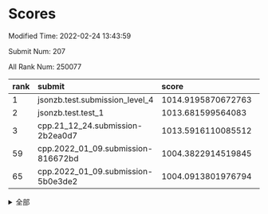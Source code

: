 # Scores

Modified Time: 2022-02-24 13:43:59

Submit Num: 207

All Rank Num: 250077

| rank |               submit               |       score        |       sigma        | pk_num |
| :--- | :--------------------------------- | :----------------- | :----------------- | :----- |
| 1    | jsonzb.test.submission_level_4     | 1014.9195870672763 | 0.8305798365769259 | 4832   |
| 2    | jsonzb.test.test_1                 | 1013.681599564083  | 0.8015253046246699 | 4827   |
| 3    | cpp.21_12_24.submission-2b2ea0d7   | 1013.5916110085512 | 0.8130136841586734 | 4832   |
| 59   | cpp.2022_01_09.submission-816672bd | 1004.3822914519845 | 0.7183641224041986 | 4833   |
| 65   | cpp.2022_01_09.submission-5b0e3de2 | 1004.0913801976794 | 0.7060505731775616 | 4831   |


<details>
<summary>全部</summary>

| rank |                 submit                 |       score        |       sigma        | pk_num |
| :--- | :------------------------------------- | :----------------- | :----------------- | :----- |
| 1    | jsonzb.test.submission_level_4         | 1014.9195870672763 | 0.8305798365769259 | 4832   |
| 2    | jsonzb.test.test_1                     | 1013.681599564083  | 0.8015253046246699 | 4827   |
| 3    | cpp.21_12_24.submission-2b2ea0d7       | 1013.5916110085512 | 0.8130136841586734 | 4832   |
| 4    | gobigger.level_3.submission_level_3_25 | 1011.4618171115693 | 0.774376521908997  | 4830   |
| 5    | gobigger.level_3.submission_level_3_39 | 1011.4585067137604 | 0.7818864600693329 | 4827   |
| 6    | gobigger.level_3.submission_level_3_41 | 1011.4497439872284 | 0.7869095581620144 | 4832   |
| 7    | gobigger.level_3.submission_level_3_7  | 1011.1879969649101 | 0.7686897545110616 | 4837   |
| 8    | gobigger.level_3.submission_level_3_32 | 1010.7155556211549 | 0.7688068350215795 | 4824   |
| 9    | gobigger.level_3.submission_level_3_33 | 1010.6715007918217 | 0.7547342351216925 | 4829   |
| 10   | gobigger.level_3.submission_level_3_42 | 1010.6040007751953 | 0.7608605562753907 | 4833   |
| 11   | gobigger.level_3.submission_level_3_45 | 1010.5626206805092 | 0.7494175395420395 | 4828   |
| 12   | gobigger.level_3.submission_level_3_1  | 1010.551125680622  | 0.7673407697273412 | 4836   |
| 13   | gobigger.level_3.submission_level_3_20 | 1010.5416267237104 | 0.7418319128899067 | 4833   |
| 14   | gobigger.level_3.submission_level_3_2  | 1010.4952942973988 | 0.7744426024315847 | 4830   |
| 15   | gobigger.level_3.submission_level_3_27 | 1010.4874403316155 | 0.7529134888238067 | 4838   |
| 16   | gobigger.level_3.submission_level_3_43 | 1010.4798355932879 | 0.7435597770205131 | 4834   |
| 17   | gobigger.level_3.submission_level_3_3  | 1010.3334500017385 | 0.7666265302336018 | 4833   |
| 18   | gobigger.level_3.submission_level_3_28 | 1010.2805910794315 | 0.7680749970669519 | 4829   |
| 19   | gobigger.level_3.submission_level_3_16 | 1010.2458146686226 | 0.7549057621270236 | 4833   |
| 20   | gobigger.level_3.submission_level_3_15 | 1010.2441499826456 | 0.7710323457185787 | 4834   |
| 21   | gobigger.level_3.submission_level_3_11 | 1010.2206042454254 | 0.7683635608887066 | 4833   |
| 22   | gobigger.level_3.submission_level_3_23 | 1010.1636361134996 | 0.7586335119646698 | 4831   |
| 23   | gobigger.level_3.submission_level_3_30 | 1010.1407703948212 | 0.7540050177754328 | 4835   |
| 24   | gobigger.level_3.submission_level_3_36 | 1010.1400817677863 | 0.7600371929194548 | 4832   |
| 25   | gobigger.level_3.submission_level_3_21 | 1010.036807303018  | 0.7465069480923746 | 4836   |
| 26   | gobigger.level_3.submission_level_3_10 | 1010.0121048025036 | 0.7613427833939231 | 4830   |
| 27   | gobigger.level_3.submission_level_3_38 | 1009.9508813495116 | 0.7541430451731465 | 4830   |
| 28   | gobigger.level_3.submission_level_3_37 | 1009.9263998355813 | 0.768121315954063  | 4830   |
| 29   | gobigger.level_3.submission_level_3_26 | 1009.8929949322576 | 0.7860055186293654 | 4832   |
| 30   | gobigger.level_3.submission_level_3_18 | 1009.8759279750595 | 0.7635066348838535 | 4834   |
| 31   | gobigger.level_3.submission_level_3_35 | 1009.8121473692458 | 0.7672009864922832 | 4838   |
| 32   | gobigger.level_3.submission_level_3_46 | 1009.7947197140519 | 0.7556331846311518 | 4834   |
| 33   | gobigger.level_3.submission_level_3_17 | 1009.7236860189638 | 0.744391139368428  | 4835   |
| 34   | gobigger.level_3.submission_level_3_49 | 1009.7177393644318 | 0.742162559185728  | 4832   |
| 35   | gobigger.level_3.submission_level_3_8  | 1009.6583157297866 | 0.7630183317961104 | 4832   |
| 36   | gobigger.level_3.submission_level_3_6  | 1009.5943839487886 | 0.7597829099346078 | 4836   |
| 37   | gobigger.level_3.submission_level_3_12 | 1009.569335864038  | 0.7622027206665571 | 4832   |
| 38   | gobigger.level_3.submission_level_3_13 | 1009.5592711958957 | 0.7422270219597279 | 4835   |
| 39   | gobigger.level_3.submission_level_3_24 | 1009.5066165125097 | 0.7707016510156225 | 4836   |
| 40   | gobigger.level_3.submission_level_3_48 | 1009.426035595262  | 0.7700526993326381 | 4832   |
| 41   | gobigger.level_3.submission_level_3_14 | 1009.3401354449381 | 0.7425044408232316 | 4835   |
| 42   | gobigger.level_3.submission_level_3_0  | 1009.3168864677856 | 0.7394155529192513 | 4830   |
| 43   | gobigger.level_3.submission_level_3_34 | 1009.3117417337307 | 0.7684149300935568 | 4831   |
| 44   | gobigger.level_3.submission_level_3_9  | 1009.2291505141683 | 0.7646860459082746 | 4830   |
| 45   | gobigger.level_3.submission_level_3_19 | 1009.0655848067128 | 0.7650661147736574 | 4833   |
| 46   | gobigger.level_3.submission_level_3_29 | 1009.0458062533713 | 0.7387133669072086 | 4829   |
| 47   | gobigger.level_3.submission_level_3_40 | 1008.9572111291743 | 0.737710309068272  | 4835   |
| 48   | gobigger.level_3.submission_level_3_47 | 1008.8775997581798 | 0.7534772045245524 | 4835   |
| 49   | gobigger.level_3.submission_level_3_31 | 1008.8287244521509 | 0.7494381546194067 | 4833   |
| 50   | gobigger.level_3.submission_level_3_22 | 1008.650341949859  | 0.7531526718100571 | 4835   |
| 51   | gobigger.level_3.submission_level_3_4  | 1008.3612907701859 | 0.7626414811357527 | 4831   |
| 52   | gobigger.level_3.submission_level_3_44 | 1008.331503798826  | 0.7195324115630669 | 4834   |
| 53   | gobigger.level_3.submission_level_3_5  | 1008.0704568503203 | 0.7310525654368547 | 4832   |
| 54   | gobigger.level_1.submission_level_1_29 | 1006.5064382848337 | 0.7228811448763663 | 4829   |
| 55   | gobigger.level_1.submission_level_1_23 | 1005.0544832617161 | 0.728478572692805  | 4834   |
| 56   | gobigger.level_1.submission_level_1_39 | 1004.8550178757159 | 0.7294851816637017 | 4831   |
| 57   | gobigger.level_1.submission_level_1_16 | 1004.6473386481487 | 0.7148288207279819 | 4834   |
| 58   | gobigger.level_1.submission_level_1_27 | 1004.3862149519636 | 0.7171899684821061 | 4831   |
| 59   | cpp.2022_01_09.submission-816672bd     | 1004.3822914519845 | 0.7183641224041986 | 4833   |
| 60   | gobigger.level_1.submission_level_1_18 | 1004.3785202274852 | 0.7258210418032612 | 4833   |
| 61   | gobigger.level_1.submission_level_1_34 | 1004.3061275402058 | 0.7082307413829058 | 4826   |
| 62   | gobigger.level_1.submission_level_1_12 | 1004.1909180293359 | 0.7150673319409846 | 4836   |
| 63   | gobigger.level_1.submission_level_1_14 | 1004.1411510607527 | 0.7162536050384429 | 4834   |
| 64   | gobigger.level_1.submission_level_1_1  | 1004.0946304684188 | 0.7204372380694404 | 4836   |
| 65   | cpp.2022_01_09.submission-5b0e3de2     | 1004.0913801976794 | 0.7060505731775616 | 4831   |
| 66   | gobigger.level_1.submission_level_1_26 | 1004.0562074208398 | 0.7151154194181067 | 4834   |
| 67   | gobigger.level_1.submission_level_1_11 | 1004.0183719164219 | 0.7286713930619322 | 4831   |
| 68   | gobigger.level_1.submission_level_1_28 | 1003.9945495239034 | 0.7218207953228688 | 4834   |
| 69   | gobigger.level_1.submission_level_1_2  | 1003.9862921901479 | 0.7152563597401204 | 4835   |
| 70   | gobigger.level_1.submission_level_1_17 | 1003.9153844966099 | 0.7196452843138978 | 4832   |
| 71   | gobigger.level_1.submission_level_1_35 | 1003.8800291770207 | 0.7178862024431835 | 4831   |
| 72   | gobigger.level_1.submission_level_1_48 | 1003.7136432091319 | 0.7181492439534362 | 4831   |
| 73   | gobigger.level_1.submission_level_1_13 | 1003.7095799593343 | 0.7292174971470498 | 4834   |
| 74   | gobigger.level_1.submission_level_1_0  | 1003.6979971768797 | 0.7084588800687006 | 4829   |
| 75   | gobigger.level_1.submission_level_1_44 | 1003.696036440341  | 0.7303366406104115 | 4834   |
| 76   | gobigger.level_1.submission_level_1_46 | 1003.651608540106  | 0.7204536928985824 | 4836   |
| 77   | gobigger.level_1.submission_level_1_31 | 1003.606401369743  | 0.7214430433150205 | 4829   |
| 78   | gobigger.level_1.submission_level_1_4  | 1003.324273301442  | 0.7072160317895112 | 4826   |
| 79   | gobigger.level_1.submission_level_1_10 | 1003.321011056193  | 0.7061696048665856 | 4835   |
| 80   | gobigger.level_1.submission_level_1_3  | 1003.1469254470466 | 0.7092351911286354 | 4833   |
| 81   | gobigger.level_1.submission_level_1_6  | 1003.101744632774  | 0.7086874579612741 | 4832   |
| 82   | gobigger.level_1.submission_level_1_36 | 1003.0969570213    | 0.7042602669414906 | 4834   |
| 83   | gobigger.level_1.submission_level_1_7  | 1002.9936819528631 | 0.6995196162169248 | 4830   |
| 84   | gobigger.level_1.submission_level_1_49 | 1002.9889248692402 | 0.7173080428430505 | 4836   |
| 85   | gobigger.level_1.submission_level_1_42 | 1002.8104827599284 | 0.7236923705767724 | 4838   |
| 86   | gobigger.level_1.submission_level_1_25 | 1002.771411423318  | 0.7134010933747639 | 4832   |
| 87   | gobigger.level_1.submission_level_1_15 | 1002.7348217766437 | 0.7062772387385622 | 4828   |
| 88   | gobigger.level_1.submission_level_1_32 | 1002.726129888218  | 0.7182013672959753 | 4829   |
| 89   | gobigger.level_1.submission_level_1_47 | 1002.6783529385583 | 0.7094658608519787 | 4830   |
| 90   | gobigger.level_1.submission_level_1_45 | 1002.657897692106  | 0.716345092778047  | 4836   |
| 91   | gobigger.level_1.submission_level_1_8  | 1002.6329315606296 | 0.712246334580143  | 4831   |
| 92   | gobigger.level_1.submission_level_1_21 | 1002.4941521417327 | 0.7238603804072107 | 4832   |
| 93   | gobigger.level_1.submission_level_1_33 | 1002.4511235093037 | 0.7164852495903794 | 4824   |
| 94   | gobigger.level_1.submission_level_1_22 | 1002.3760233422792 | 0.7102303137622993 | 4834   |
| 95   | gobigger.level_1.submission_level_1_38 | 1002.3274177046773 | 0.7081245414049087 | 4834   |
| 96   | gobigger.level_1.submission_level_1_19 | 1002.2229718644447 | 0.7109872194816916 | 4835   |
| 97   | gobigger.level_1.submission_level_1_24 | 1002.1828878616788 | 0.7087227055873467 | 4838   |
| 98   | gobigger.level_1.submission_level_1_40 | 1002.1383465099259 | 0.7014709921830261 | 4826   |
| 99   | gobigger.level_1.submission_level_1_43 | 1002.1370607385045 | 0.7229229120155206 | 4832   |
| 100  | gobigger.level_1.submission_level_1_20 | 1002.0309612580207 | 0.7246614863556712 | 4834   |
| 101  | gobigger.level_1.submission_level_1_5  | 1001.9281223803431 | 0.7117164127122867 | 4832   |
| 102  | gobigger.level_1.submission_level_1_41 | 1001.8996554692546 | 0.7112174515443958 | 4832   |
| 103  | gobigger.level_1.submission_level_1_30 | 1001.8338003052949 | 0.7150121435980382 | 4836   |
| 104  | gobigger.level_1.submission_level_1_37 | 1001.6433143908806 | 0.7132555148034895 | 4831   |
| 105  | gobigger.level_1.submission_level_1_9  | 1001.4495019561338 | 0.7146580704536154 | 4832   |
| 106  | gobigger.random.submission_random_6    | 997.6800057417656  | 0.7067639985304679 | 4832   |
| 107  | gobigger.random.submission_random_39   | 997.4826452808348  | 0.7199338261034709 | 4828   |
| 108  | gobigger.random.submission_random_3    | 997.4463298272179  | 0.7042068118162396 | 4832   |
| 109  | gobigger.random.submission_random_41   | 996.919600327885   | 0.7127356800077348 | 4831   |
| 110  | gobigger.random.submission_random_42   | 996.802400516051   | 0.7025347311744655 | 4836   |
| 111  | gobigger.random.submission_random_36   | 996.7969300377783  | 0.7122986601684774 | 4836   |
| 112  | gobigger.random.submission_random_24   | 996.7195494526371  | 0.7032476139437298 | 4831   |
| 113  | gobigger.random.submission_random_43   | 996.6789008124425  | 0.6939749950904107 | 4830   |
| 114  | gobigger.random.submission_random_12   | 996.6437731994076  | 0.7062115505456773 | 4830   |
| 115  | gobigger.random.submission_random_0    | 996.6396858777425  | 0.7043772147572143 | 4835   |
| 116  | gobigger.random.submission_random_5    | 996.5052581416945  | 0.7057524892059872 | 4830   |
| 117  | gobigger.random.submission_random_9    | 996.4639754360887  | 0.6993622427986137 | 4835   |
| 118  | gobigger.random.submission_random_25   | 996.449159737878   | 0.7145693718124312 | 4832   |
| 119  | gobigger.random.submission_random_1    | 996.3947908924798  | 0.712475964538388  | 4834   |
| 120  | gobigger.random.submission_random_44   | 996.3818495507043  | 0.7119608426533391 | 4834   |
| 121  | gobigger.random.submission_random_18   | 996.3341012090914  | 0.698952008723317  | 4837   |
| 122  | gobigger.random.submission_random_37   | 996.289311878798   | 0.7129739388608044 | 4829   |
| 123  | gobigger.random.submission_random_40   | 996.2625394062369  | 0.7002509261870623 | 4834   |
| 124  | gobigger.random.submission_random_27   | 996.2221092075633  | 0.7081861391296901 | 4832   |
| 125  | gobigger.random.submission_random_30   | 996.1566644708805  | 0.7150073512816714 | 4834   |
| 126  | gobigger.random.submission_random_26   | 996.153013153128   | 0.7169882758825145 | 4830   |
| 127  | gobigger.random.submission_random_35   | 996.1295049541593  | 0.7075786934689893 | 4832   |
| 128  | gobigger.random.submission_random_22   | 996.0350135348642  | 0.7201807389885184 | 4830   |
| 129  | gobigger.random.submission_random_16   | 996.03222172948    | 0.713614832264564  | 4830   |
| 130  | gobigger.random.submission_random_19   | 996.0154327978892  | 0.7161081361519332 | 4828   |
| 131  | gobigger.random.submission_random_20   | 996.0104258899476  | 0.6973568431297368 | 4833   |
| 132  | gobigger.random.submission_random_33   | 995.9977834039868  | 0.7110567823486112 | 4829   |
| 133  | gobigger.random.submission_random_48   | 995.9708123089487  | 0.7111284230230239 | 4836   |
| 134  | gobigger.random.submission_random_17   | 995.9585393170606  | 0.7146157920695392 | 4831   |
| 135  | gobigger.random.submission_random_7    | 995.9273523912158  | 0.7162975042301963 | 4834   |
| 136  | gobigger.random.submission_random_13   | 995.9023702886662  | 0.6989678499370688 | 4831   |
| 137  | gobigger.random.submission_random_21   | 995.768258750681   | 0.717250151428961  | 4833   |
| 138  | gobigger.random.submission_random_49   | 995.7451835171128  | 0.7007033662169015 | 4829   |
| 139  | gobigger.random.submission_random_15   | 995.7243294811565  | 0.699364433863337  | 4834   |
| 140  | gobigger.random.submission_random_10   | 995.7203267285441  | 0.6992842938958445 | 4828   |
| 141  | gobigger.random.submission_random_4    | 995.6700520867919  | 0.7104492411386417 | 4836   |
| 142  | gobigger.random.submission_random_32   | 995.5962220337884  | 0.6972544041060881 | 4830   |
| 143  | gobigger.random.submission_random_14   | 995.5079725589227  | 0.7035493459891191 | 4838   |
| 144  | gobigger.random.submission_random_45   | 995.4668156886466  | 0.7099380254420282 | 4830   |
| 145  | gobigger.random.submission_random_28   | 995.4396760899177  | 0.7200050161641334 | 4832   |
| 146  | gobigger.random.submission_random_2    | 995.3276058395386  | 0.7164313563566466 | 4834   |
| 147  | gobigger.random.submission_random_23   | 995.3204368081158  | 0.7133050231474521 | 4833   |
| 148  | gobigger.random.submission_random_38   | 995.2902382521625  | 0.7147368940302301 | 4832   |
| 149  | gobigger.random.submission_random_29   | 995.2181158157056  | 0.7155879045078659 | 4834   |
| 150  | gobigger.random.submission_random_46   | 995.1313855471825  | 0.7292150690998523 | 4837   |
| 151  | gobigger.random.submission_random_47   | 994.9908519489117  | 0.7138649467382889 | 4835   |
| 152  | gobigger.random.submission_random_11   | 994.8585404119799  | 0.7320800280540991 | 4835   |
| 153  | gobigger.level_2.submission_level_2_4  | 994.6437032251828  | 0.722105172458474  | 4833   |
| 154  | gobigger.level_2.submission_level_2_39 | 994.4746513671703  | 0.7376674619127779 | 4831   |
| 155  | gobigger.random.submission_random_34   | 994.4521363835171  | 0.7039414507207349 | 4829   |
| 156  | gobigger.random.submission_random_8    | 994.4236789970495  | 0.7229789687659994 | 4834   |
| 157  | gobigger.random.submission_random_31   | 994.2420557531332  | 0.7203884083729098 | 4831   |
| 158  | gobigger.level_2.submission_level_2_19 | 994.0713868464389  | 0.7230384802670565 | 4830   |
| 159  | gobigger.level_2.submission_level_2_21 | 993.4932532768175  | 0.7432646573967558 | 4837   |
| 160  | gobigger.level_2.submission_level_2_48 | 993.4888177622477  | 0.7292614926248839 | 4831   |
| 161  | gobigger.level_2.submission_level_2_47 | 993.2976146844818  | 0.7397311809411914 | 4830   |
| 162  | gobigger.level_2.submission_level_2_30 | 993.1216468319768  | 0.7465823345529876 | 4839   |
| 163  | gobigger.level_2.submission_level_2_23 | 992.9030450612122  | 0.7427653656189661 | 4829   |
| 164  | gobigger.level_2.submission_level_2_12 | 992.8979648040632  | 0.7217717237119662 | 4836   |
| 165  | gobigger.level_2.submission_level_2_36 | 992.850103553218   | 0.7687357354908303 | 4830   |
| 166  | gobigger.level_2.submission_level_2_22 | 992.8147023569627  | 0.7253517739419555 | 4828   |
| 167  | gobigger.level_2.submission_level_2_5  | 992.7924106918708  | 0.7367551864070412 | 4832   |
| 168  | gobigger.level_2.submission_level_2_29 | 992.7569424450465  | 0.7439185020300993 | 4833   |
| 169  | gobigger.level_2.submission_level_2_14 | 992.7139650625619  | 0.7393885112181156 | 4828   |
| 170  | gobigger.level_2.submission_level_2_9  | 992.6823892294709  | 0.7444504763375819 | 4834   |
| 171  | gobigger.level_2.submission_level_2_49 | 992.6662982976898  | 0.7481563601457153 | 4833   |
| 172  | gobigger.level_2.submission_level_2_32 | 992.5971220405482  | 0.7427963272659209 | 4832   |
| 173  | gobigger.level_2.submission_level_2_2  | 992.5530087352145  | 0.7463275483510396 | 4834   |
| 174  | gobigger.level_2.submission_level_2_16 | 992.3593059213313  | 0.744280620638858  | 4834   |
| 175  | gobigger.level_2.submission_level_2_6  | 992.3520044801445  | 0.7532362204330465 | 4834   |
| 176  | gobigger.level_2.submission_level_2_25 | 992.300960508558   | 0.7475749721479558 | 4831   |
| 177  | gobigger.level_2.submission_level_2_8  | 992.2793366412446  | 0.7492383543027366 | 4835   |
| 178  | gobigger.level_2.submission_level_2_24 | 992.2260953748893  | 0.7339071109359632 | 4836   |
| 179  | gobigger.level_2.submission_level_2_10 | 992.2063680406792  | 0.735758532931358  | 4832   |
| 180  | gobigger.level_2.submission_level_2_7  | 992.1294247789851  | 0.7465515287650607 | 4831   |
| 181  | gobigger.level_2.submission_level_2_33 | 992.0442658501964  | 0.7312630054664787 | 4829   |
| 182  | gobigger.level_2.submission_level_2_15 | 992.0012577888934  | 0.7514131139388797 | 4829   |
| 183  | gobigger.level_2.submission_level_2_35 | 991.9839373451224  | 0.736486688028922  | 4831   |
| 184  | gobigger.level_2.submission_level_2_31 | 991.9694032620534  | 0.7448712870672592 | 4833   |
| 185  | gobigger.level_2.submission_level_2_41 | 991.9102736442741  | 0.7565146243429072 | 4835   |
| 186  | gobigger.level_2.submission_level_2_44 | 991.9039748054242  | 0.726106202917351  | 4829   |
| 187  | gobigger.level_2.submission_level_2_18 | 991.8906096155968  | 0.7515895956929195 | 4835   |
| 188  | gobigger.level_2.submission_level_2_13 | 991.8676398334737  | 0.7526753685085499 | 4831   |
| 189  | gobigger.level_2.submission_level_2_1  | 991.7117892947842  | 0.7388616606870573 | 4836   |
| 190  | gobigger.level_2.submission_level_2_17 | 991.6287976628608  | 0.7409354202236081 | 4831   |
| 191  | gobigger.level_2.submission_level_2_26 | 991.6263992896513  | 0.745799755035752  | 4828   |
| 192  | gobigger.level_2.submission_level_2_40 | 991.4282284318064  | 0.7644556501411524 | 4830   |
| 193  | gobigger.level_2.submission_level_2_42 | 991.4248713294668  | 0.7429981925112323 | 4836   |
| 194  | gobigger.level_2.submission_level_2_28 | 991.3034885876857  | 0.7480330310992305 | 4835   |
| 195  | gobigger.level_2.submission_level_2_20 | 991.1954958018603  | 0.7650885888602473 | 4832   |
| 196  | gobigger.level_2.submission_level_2_27 | 991.1292226960378  | 0.7473477773159305 | 4830   |
| 197  | gobigger.level_2.submission_level_2_34 | 991.0393538768508  | 0.7477834258920092 | 4832   |
| 198  | gobigger.level_2.submission_level_2_11 | 991.0144070393302  | 0.7570140170511378 | 4834   |
| 199  | gobigger.level_2.submission_level_2_46 | 991.0067935745941  | 0.7458007946281291 | 4834   |
| 200  | gobigger.level_2.submission_level_2_45 | 990.9271078575412  | 0.78514118648217   | 4832   |
| 201  | gobigger.level_2.submission_level_2_3  | 990.835837005648   | 0.7608859227095668 | 4830   |
| 202  | gobigger.level_2.submission_level_2_37 | 990.7581161148113  | 0.7582495646251644 | 4836   |
| 203  | gobigger.level_2.submission_level_2_43 | 990.7324108533855  | 0.7860590156132146 | 4831   |
| 204  | gobigger.level_2.submission_level_2_0  | 990.4348434291184  | 0.7536833839659753 | 4838   |
| 205  | gobigger.level_2.submission_level_2_38 | 989.9899649150199  | 0.7972732324957184 | 4832   |
| 206  | gobigger.none.submission_none_1        | 977.8487628155772  | 1.3699959684804788 | 4834   |
| 207  | gobigger.none.submission_none_0        | 976.210640001648   | 1.45692002309279   | 4836   |

</details>